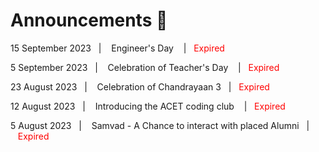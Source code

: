 # Announcements 📢

  <div class="announcement">
    <p>15 September 2023&nbsp;&nbsp;&nbsp;|&nbsp;&nbsp;&nbsp; Engineer's Day &nbsp;&nbsp;&nbsp;|&nbsp;&nbsp;&nbsp;<a style="color:red;text-decoration:none;">Expired</a></p>
  </div>
  <div class="announcement">
    <p>5 September 2023&nbsp;&nbsp;&nbsp;|&nbsp;&nbsp;&nbsp; Celebration of Teacher's Day &nbsp;&nbsp;&nbsp;|&nbsp;&nbsp;&nbsp;<a style="color:red;text-decoration:none;">Expired</a></p>
  </div>
  <div class="announcement">
    <p>23 August 2023&nbsp;&nbsp;&nbsp;|&nbsp;&nbsp;&nbsp; Celebration of Chandrayaan 3&nbsp;&nbsp;&nbsp;|&nbsp;&nbsp;&nbsp;<a style="color:red;text-decoration:none;">Expired</a></p>
  </div>
 <div class="announcement">
    <p>12 August 2023&nbsp;&nbsp;&nbsp;|&nbsp;&nbsp;&nbsp; Introducing the ACET coding club &nbsp;&nbsp;&nbsp;|&nbsp;&nbsp;&nbsp;<a style="color:red;text-decoration:none;">Expired</a></p>
  </div>

  <div class="announcement">
    <p>5 August 2023&nbsp;&nbsp;&nbsp;|&nbsp;&nbsp;&nbsp; Samvad - A Chance to interact with placed Alumni&nbsp;&nbsp;&nbsp;|&nbsp;&nbsp;&nbsp;<a style="color:red;text-decoration:none;">Expired</a></p>
  </div>
